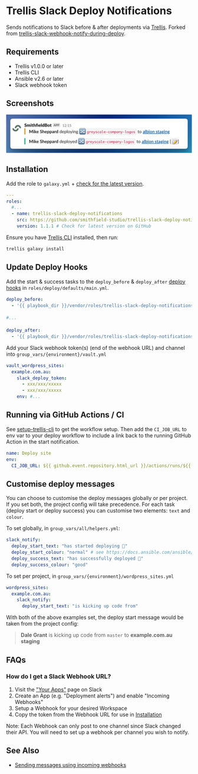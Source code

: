 # Trellis Slack Deploy Notifications

Sends notifications to Slack before & after deployments via [Trellis](https://github.com/roots/trellis). Forked from [trellis-slack-webhook-notify-during-deploy](https://github.com/ItinerisLtd/trellis-slack-webhook-notify-during-deploy).

## Requirements

- Trellis v1.0.0 or later
- Trellis CLI
- Ansible v2.6 or later
- Slack webhook token

## Screenshots

![Slack deployment screenshot](./screenshot.png)

## Installation

Add the role to `galaxy.yml` + [check for the latest version](https://github.com/smithfield-studio/trellis-slack-deploy-notifications/releases).

```yaml
---
roles:
  #...
  - name: trellis-slack-deploy-notifications
    src: https://github.com/smithfield-studio/trellis-slack-deploy-notifications.git
    version: 1.1.1 # Check for latest version on GitHub
```

Ensure you have [Trellis CLI](https://github.com/roots/trellis-cli) installed, then run:

```bash
trellis galaxy install
```

## Update Deploy Hooks

Add the start & success tasks to the `deploy_before` & `deploy_after` [deploy hooks](https://roots.io/trellis/docs/deploys/#hooks) in `roles/deploy/defaults/main.yml`.

```yaml
deploy_before:
  - '{{ playbook_dir }}/vendor/roles/trellis-slack-deploy-notifications/tasks/deploy_start.yml'

#...

deploy_after:
  - '{{ playbook_dir }}/vendor/roles/trellis-slack-deploy-notifications/tasks/deploy_success.yml'
```

Add your Slack webhook token(s) (end of the webhook URL) and channel into `group_vars/{environment}/vault.yml`

```yaml
vault_wordpress_sites:
  example.com.au:
    slack_deploy_token:
      - xxx/xxx/xxxxx
      - xxx/xxx/xxxxx
    env: #...
```

## Running via GitHub Actions / CI
See [setup-trellis-cli](https://github.com/roots/setup-trellis-cli) to get the workflow setup. Then add the `CI_JOB_URL` to env var to your deploy workflow to include a link back to the running GitHub Action in the start notification.

```yaml
name: Deploy site
env:
  CI_JOB_URL: ${{ github.event.repository.html_url }}/actions/runs/${{ github.run_id }}
```

## Customise deploy messages

You can choose to customise the deploy messages globally or per project. If you set both, the project config will take precedence. For each task (deploy start or deploy success) you can customise two elements: `text` and `colour`.

To set globally, in `group_vars/all/helpers.yml`:

```yaml
slack_notify:
  deploy_start_text: "has started deploying 🌱"
  deploy_start_colour: "normal" # see https://docs.ansible.com/ansible/latest/collections/community/general/slack_module.html#parameter-color for accepted colours.
  deploy_success_text: "has successfully deployed 🌿"
  deploy_success_colour: "good"
```

To set per project, in `group_vars/{environment}/wordpress_sites.yml`

```yaml
wordpress_sites:
  example.com.au:
    slack_notify:
      deploy_start_text: "is kicking up code from"
```

With both of the above examples set, the deploy start message would be taken from the project config:

> **Dale Grant** is kicking up code from `master` to **example.com.au staging**

## FAQs

### How do I get a Slack Webhook URL?

1. Visit the ["Your Apps"](https://api.slack.com/apps) page on Slack
2. Create an App (e.g. "Deployment alerts") and enable "Incoming Webhooks"
3. Setup a Webhook for your desired Workspace
4. Copy the token from the Webhook URL for use in [Installation](#installation)

Note: Each Webhook can only post to one channel since Slack changed their API. You will need to set up a webhook per channel you wish to notify.

## See Also

- [Sending messages using incoming webhooks](https://api.slack.com/messaging/webhooks)
